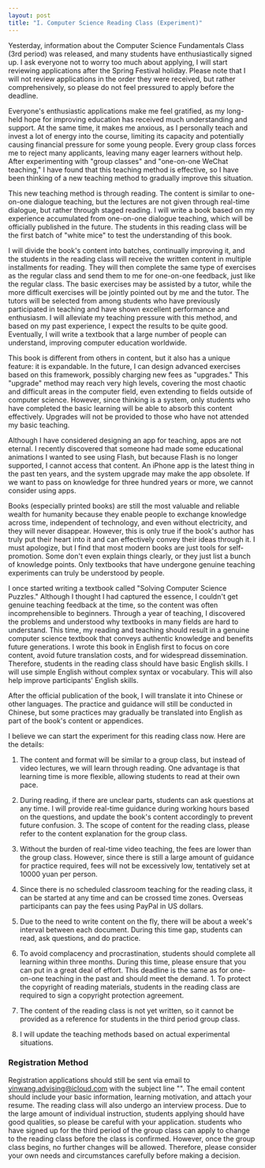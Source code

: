 ```yaml
---
layout: post
title: "I. Computer Science Reading Class (Experiment)"
---
```



Yesterday, information about the Computer Science Fundamentals Class (3rd period) was released, and many students have enthusiastically signed up. I ask everyone not to worry too much about applying, I will start reviewing applications after the Spring Festival holiday. Please note that I will not review applications in the order they were received, but rather comprehensively, so please do not feel pressured to apply before the deadline.

Everyone's enthusiastic applications make me feel gratified, as my long-held hope for improving education has received much understanding and support. At the same time, it makes me anxious, as I personally teach and invest a lot of energy into the course, limiting its capacity and potentially causing financial pressure for some young people. Every group class forces me to reject many applicants, leaving many eager learners without help. After experimenting with "group classes" and "one-on-one WeChat teaching," I have found that this teaching method is effective, so I have been thinking of a new teaching method to gradually improve this situation.

This new teaching method is through reading. The content is similar to one-on-one dialogue teaching, but the lectures are not given through real-time dialogue, but rather through staged reading. I will write a book based on my experience accumulated from one-on-one dialogue teaching, which will be officially published in the future. The students in this reading class will be the first batch of "white mice" to test the understanding of this book.

I will divide the book's content into batches, continually improving it, and the students in the reading class will receive the written content in multiple installments for reading. They will then complete the same type of exercises as the regular class and send them to me for one-on-one feedback, just like the regular class. The basic exercises may be assisted by a tutor, while the more difficult exercises will be jointly pointed out by me and the tutor. The tutors will be selected from among students who have previously participated in teaching and have shown excellent performance and enthusiasm. I will alleviate my teaching pressure with this method, and based on my past experience, I expect the results to be quite good. Eventually, I will write a textbook that a large number of people can understand, improving computer education worldwide.

This book is different from others in content, but it also has a unique feature: it is expandable. In the future, I can design advanced exercises based on this framework, possibly charging new fees as "upgrades." This "upgrade" method may reach very high levels, covering the most chaotic and difficult areas in the computer field, even extending to fields outside of computer science. However, since thinking is a system, only students who have completed the basic learning will be able to absorb this content effectively. Upgrades will not be provided to those who have not attended my basic teaching.

Although I have considered designing an app for teaching, apps are not eternal. I recently discovered that someone had made some educational animations I wanted to see using Flash, but because Flash is no longer supported, I cannot access that content. An iPhone app is the latest thing in the past ten years, and the system upgrade may make the app obsolete. If we want to pass on knowledge for three hundred years or more, we cannot consider using apps.

Books (especially printed books) are still the most valuable and reliable wealth for humanity because they enable people to exchange knowledge across time, independent of technology, and even without electricity, and they will never disappear. However, this is only true if the book's author has truly put their heart into it and can effectively convey their ideas through it. I must apologize, but I find that most modern books are just tools for self-promotion. Some don't even explain things clearly, or they just list a bunch of knowledge points. Only textbooks that have undergone genuine teaching experiments can truly be understood by people.

I once started writing a textbook called "Solving Computer Science Puzzles." Although I thought I had captured the essence, I couldn't get genuine teaching feedback at the time, so the content was often incomprehensible to beginners. Through a year of teaching, I discovered the problems and understood why textbooks in many fields are hard to understand. This time, my reading and teaching should result in a genuine computer science textbook that conveys authentic knowledge and benefits future generations. I wrote this book in English first to focus on core content, avoid future translation costs, and for widespread dissemination. Therefore, students in the reading class should have basic English skills. I will use simple English without complex syntax or vocabulary. This will also help improve participants' English skills.

After the official publication of the book, I will translate it into Chinese or other languages. The practice and guidance will still be conducted in Chinese, but some practices may gradually be translated into English as part of the book's content or appendices.

I believe we can start the experiment for this reading class now. Here are the details:

1. The content and format will be similar to a group class, but instead of video lectures, we will learn through reading. One advantage is that learning time is more flexible, allowing students to read at their own pace.

2. During reading, if there are unclear parts, students can ask questions at any time. I will provide real-time guidance during working hours based on the questions, and update the book's content accordingly to prevent future confusion. 3. The scope of content for the reading class, please refer to the content explanation for the group class.

4. Without the burden of real-time video teaching, the fees are lower than the group class. However, since there is still a large amount of guidance for practice required, fees will not be excessively low, tentatively set at 10000 yuan per person.

5. Since there is no scheduled classroom teaching for the reading class, it can be started at any time and can be crossed time zones. Overseas participants can pay the fees using PayPal in US dollars.

6. Due to the need to write content on the fly, there will be about a week's interval between each document. During this time gap, students can read, ask questions, and do practice.

7. To avoid complacency and procrastination, students should complete all learning within three months. During this time, please ensure that you can put in a great deal of effort. This deadline is the same as for one-on-one teaching in the past and should meet the demand. 1. To protect the copyright of reading materials, students in the reading class are required to sign a copyright protection agreement.

2. The content of the reading class is not yet written, so it cannot be provided as a reference for students in the third period group class.

3. I will update the teaching methods based on actual experimental situations.

### Registration Method

Registration applications should still be sent via email to yinwang.advising@icloud.com with the subject line "<Computer Science Reading Class Registration>". The email content should include your basic information, learning motivation, and attach your resume. The reading class will also undergo an interview process. Due to the large amount of individual instruction, students applying should have good qualities, so please be careful with your application. students who have signed up for the third period of the group class can apply to change to the reading class before the class is confirmed. However, once the group class begins, no further changes will be allowed. Therefore, please consider your own needs and circumstances carefully before making a decision.